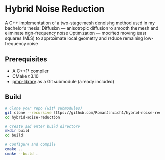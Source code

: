 # Hybrid Noise Reduction

A C++ implementation of a two-stage mesh denoising method used in my bachelor’s thesis:
Diffusion — anisotropic diffusion to smooth the mesh and eliminate high-frequency noise 
Optimization — modified moving least squares (MLS) to approximate local geometry and reduce remaining low-frequency noise

## Prerequisites

- A C++17 compiler
- CMake ≥3.10
- [pmp-library](https://github.com/pmp-library/pmp-library) as a Git submodule (already included)

## Build

```bash
# Clone your repo (with submodules)
git clone --recursive https://github.com/RomanJancich1/hybrid-noise-reduction.git
cd hybrid-noise-reduction

# Create and enter build directory
mkdir build
cd build

# Configure and compile
cmake ..
cmake --build .
